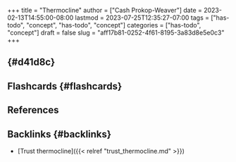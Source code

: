 +++
title = "Thermocline"
author = ["Cash Prokop-Weaver"]
date = 2023-02-13T14:55:00-08:00
lastmod = 2023-07-25T12:35:27-07:00
tags = ["has-todo", "concept", "has-todo", "concept"]
categories = ["has-todo", "concept"]
draft = false
slug = "aff17b81-0252-4f61-8195-3a83d8e5e0c3"
+++

##  {#d41d8c}


## Flashcards {#flashcards}

## References

<style>.csl-entry{text-indent: -1.5em; margin-left: 1.5em;}</style><div class="csl-bib-body">
</div>


## Backlinks {#backlinks}

-   [Trust thermocline]({{< relref "trust_thermocline.md" >}})
